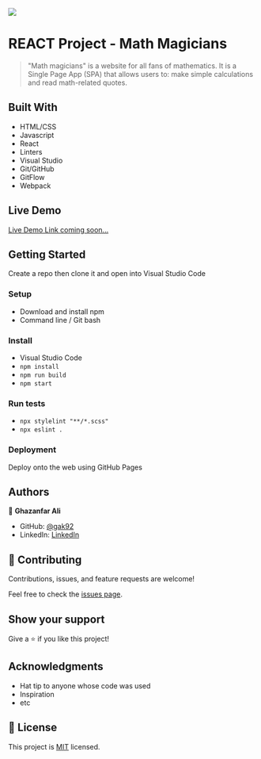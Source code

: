 ![](https://img.shields.io/badge/Microverse-blueviolet)

# REACT Project - Math Magicians

> "Math magicians" is a website for all fans of mathematics. It is a Single Page App (SPA) that allows users to: make simple calculations and read math-related quotes.

## Built With

- HTML/CSS
- Javascript
- React
- Linters
- Visual Studio
- Git/GitHub
- GitFlow
- Webpack

## Live Demo

[Live Demo Link coming soon...](#)

## Getting Started

Create a repo then clone it and open into Visual Studio Code

### Setup

- Download and install npm
- Command line / Git bash

### Install

- Visual Studio Code
- `npm install`
- `npm run build`
- `npm start`

### Run tests

- `npx stylelint "**/*.scss"`
- `npx eslint .`

### Deployment

Deploy onto the web using GitHub Pages

## Authors

👤 **Ghazanfar Ali**

- GitHub: [@gak92](https://github.com/gak92)
- LinkedIn: [LinkedIn](https://www.linkedin.com/in/ghazanfar-ali-9a4998a/)

## 🤝 Contributing

Contributions, issues, and feature requests are welcome!

Feel free to check the [issues page](../../issues/).

## Show your support

Give a ⭐️ if you like this project!

## Acknowledgments

- Hat tip to anyone whose code was used
- Inspiration
- etc

## 📝 License

This project is [MIT](./MIT.md) licensed.

